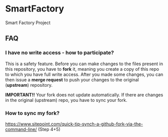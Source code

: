 # SmartFactory
Smart Factory Project

## FAQ
### I have no write access - how to participate?
This is a safety feature. Before you can make changes to the files present in this repository, you have to **fork** it, meaning you create a copy of this repo to which you have full write access. After you made some changes, you can then issue a **merge request** to push your changes to the original (**upstream**) repository.

**IMPORTANT!!** Your fork does not update automatically. If there are changes in the original (upstream) repo, you have to sync your fork.

### How to sync my fork?
https://www.sitepoint.com/quick-tip-synch-a-github-fork-via-the-command-line/ (Step 4+5)
